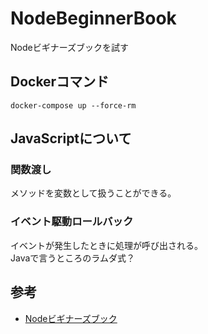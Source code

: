 # NodeBeginnerBook
Nodeビギナーズブックを試す

## Dockerコマンド

```
docker-compose up --force-rm
```

## JavaScriptについて

### 関数渡し

メソッドを変数として扱うことができる。

### イベント駆動ロールバック

イベントが発生したときに処理が呼び出される。  
Javaで言うところのラムダ式？

## 参考

- [Nodeビギナーズブック](https://www.nodebeginner.org/index-jp.html)        